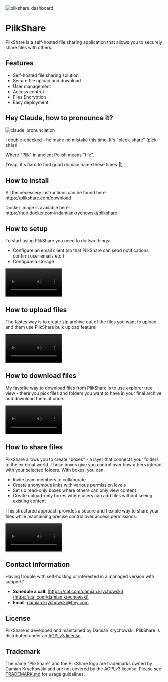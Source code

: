 <img alt="plikshare_dashboard" src="https://github.com/damian-krychowski/plikshare/blob/main/assets/dashboard_printscreen.png">

# PlikShare

PlikShare is a self-hosted file sharing application that allows you to securely share files with others.


## Features

- Self-hosted file sharing solution
- Secure file upload and download
- User management
- Access control
- Files Encryption
- Easy deployment


## Hey Claude, how to pronounce it?
![claude_pronunciation](https://github.com/damian-krychowski/plikshare/blob/main/assets/how_to_pronounce.png)

I double-checked - he made no mistake this time. It's "pleek-share" (plēk-shâr)!

Where "Plik" in ancient Polish means "file".

(Yeap, it's hard to find good domain name these times 🥲)


## How to install

All the necessery instructions can be found here: https://plikshare.com/download

Docker image is available here: https://hub.docker.com/r/damiankrychowski/plikshare


## How to setup

To start using PlikShare you need to do two things: 
- Configure an email client (so that PlikShare can send notifications, confirm user emails etc.)
- Configure a storage

<video src='https://github.com/user-attachments/assets/4a599cb3-13f4-4676-89bb-6734358bee25' width=180></video>


## How to upload files
The fastes way is to create zip archive out of the files you want to upload and them use PlikShare bulk upload feature!

<video src='https://github.com/user-attachments/assets/3752a954-8d33-4d89-9ba1-69b922fb45e3' width=180></video>


## How to download files
My favorite way to download files from PlikShare is to use explorer tree view - there you pick files and folders you want to have in your final archive and download them at once.

<video src='https://github.com/user-attachments/assets/8839b973-3aac-4e25-8a77-13ecaaec204c' width=180></video>


## How to share files
PlikShare allows you to create "boxes" - a layer that connects your folders to the external world. These boxes give you control over how others interact with your selected folders. With boxes, you can:

- Invite team members to collaborate
- Create anonymous links with various permission levels
- Set up read-only boxes where others can only view content
- Create upload-only boxes where users can add files without seeing existing content

This structured approach provides a secure and flexible way to share your files while maintaining precise control over access permissions.

<video src='https://github.com/user-attachments/assets/87fe5b20-23fa-409f-bfef-3d7f787702e8' width=180></video>


## Contact Information
Having trouble with self-hosting or interested in a managed version with support?
- **Schedule a call**: [https://cal.com/damian.krychowski](https://cal.com/damian.krychowski)
- **Email**: damian.krychowski@hey.com


## License

PlikShare is developed and maintained by Damian Krychowski.
PlikShare is distributed under
an [AGPLv3 license](https://github.com/damian-krychowski/plikshare/blob/main/LICENSE).


## Trademark

The name "PlikShare" and the PlikShare logo are trademarks owned by Damian Krychowski and are not covered by the AGPLv3 license. Please see [TRADEMARK.md](https://github.com/damian-krychowski/plikshare/blob/main/TRADEMARK.md) for usage guidelines.
